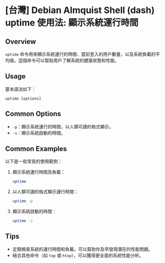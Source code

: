 # [台灣] Debian Almquist Shell (dash) uptime 使用法: 顯示系統運行時間

## Overview
`uptime` 命令用來顯示系統運行的時間、當前登入的用戶數量，以及系統負載的平均值。這個命令可以幫助用戶了解系統的健康狀態和性能。

## Usage
基本語法如下：
```
uptime [options]
```

## Common Options
- `-p`：顯示系統運行的時間，以人類可讀的格式顯示。
- `-s`：顯示系統啟動的時間。

## Common Examples
以下是一些常見的使用範例：

1. 顯示系統運行時間及負載：
   ```sh
   uptime
   ```

2. 以人類可讀的格式顯示運行時間：
   ```sh
   uptime -p
   ```

3. 顯示系統啟動的時間：
   ```sh
   uptime -s
   ```

## Tips
- 定期檢查系統的運行時間和負載，可以幫助你及早發現潛在的性能問題。
- 結合其他命令（如 `top` 或 `htop`），可以獲得更全面的系統性能分析。